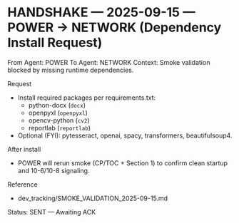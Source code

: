 # HANDSHAKE — 2025-09-15 — POWER → NETWORK (Dependency Install Request)

From Agent: POWER
To Agent: NETWORK
Context: Smoke validation blocked by missing runtime dependencies.

Request
- Install required packages per requirements.txt:
  - python-docx (`docx`)
  - openpyxl (`openpyxl`)
  - opencv-python (`cv2`)
  - reportlab (`reportlab`)
- Optional (FYI): pytesseract, openai, spacy, transformers, beautifulsoup4.

After install
- POWER will rerun smoke (CP/TOC + Section 1) to confirm clean startup and 10-6/10-8 signaling.

Reference
- dev_tracking/SMOKE_VALIDATION_2025-09-15.md

Status: SENT — Awaiting ACK

